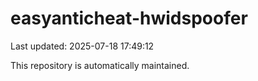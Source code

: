 # easyanticheat-hwidspoofer

Last updated: 2025-07-18 17:49:12

This repository is automatically maintained.
